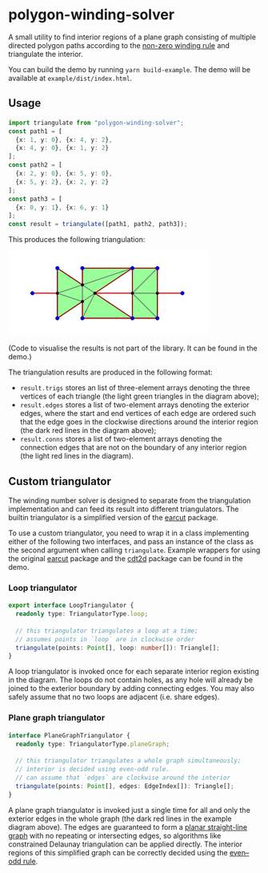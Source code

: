 # polygon-winding-solver

A small utility to find interior regions of a plane graph consisting of multiple directed polygon paths according to the [non-zero winding rule](https://en.wikipedia.org/wiki/Nonzero-rule) and triangulate the interior.

You can build the demo by running `yarn build-example`. The demo will be available at `example/dist/index.html`.

## Usage

```typescript
import triangulate from "polygon-winding-solver";
const path1 = [
  {x: 1, y: 0}, {x: 4, y: 2},
  {x: 4, y: 0}, {x: 1, y: 2}
];
const path2 = [
  {x: 2, y: 0}, {x: 5, y: 0},
  {x: 5, y: 2}, {x: 2, y: 2}
];
const path3 = [
  {x: 0, y: 1}, {x: 6, y: 1}
];
const result = triangulate([path1, path2, path3]);
```

This produces the following triangulation:

![Simple graph triangulation](imgs/simple_graph.png)

(Code to visualise the results is not part of the library. It can be found in the demo.)

The triangulation results are produced in the following format:
 - `result.trigs` stores an list of three-element arrays denoting the three vertices of each triangle (the light green triangles in the diagram above);
 - `result.edges` stores a list of two-element arrays denoting the exterior edges, where the start and end vertices of each edge are ordered such that the edge goes in the clockwise directions around the interior region (the dark red lines in the diagram above);
 - `result.conns` stores a list of two-element arrays denoting the connection edges that are not on the boundary of any interior region (the light red lines in the diagram).

## Custom triangulator

The winding number solver is designed to separate from the triangulation implementation and can feed its result into different triangulators. The builtin triangulator is a simplified version of the [earcut](https://github.com/mapbox/earcut) package.

To use a custom triangulator, you need to wrap it in a class implementing either of the following two interfaces, and pass an instance of the class as the second argument when calling `triangulate`. Example wrappers for using the original [earcut](https://github.com/mapbox/earcut) package and the [cdt2d](https://github.com/mikolalysenko/cdt2d) package can be found in the demo.

### Loop triangulator

```typescript
export interface LoopTriangulator {
  readonly type: TriangulatorType.loop;

  // this triangulator triangulates a loop at a time;
  // assumes points in `loop` are in clockwise order
  triangulate(points: Point[], loop: number[]): Triangle[];
}
```

A loop triangulator is invoked once for each separate interior region existing in the diagram. The loops do not contain holes, as any hole will already be joined to the exterior boundary by adding connecting edges. You may also safely assume that no two loops are adjacent (i.e. share edges).

### Plane graph triangulator

```typescript
interface PlaneGraphTriangulator {
  readonly type: TriangulatorType.planeGraph;

  // this triangulator triangulates a whole graph simultaneously;
  // interior is decided using even-odd rule.
  // can assume that `edges` are clockwise around the interior
  triangulate(points: Point[], edges: EdgeIndex[]): Triangle[];
}
```

A plane graph triangulator is invoked just a single time for all and only the exterior edges in the whole graph (the dark red lines in the example diagram above). The edges are guaranteed to form a [planar straight-line graph](https://en.wikipedia.org/wiki/Planar_straight-line_graph) with no repeating or intersecting edges, so algorithms like constrained Delaunay triangulation can be applied directly. The interior regions of this simplified graph can be correctly decided using the [even–odd rule](https://en.wikipedia.org/wiki/Even%E2%80%93odd_rule).
